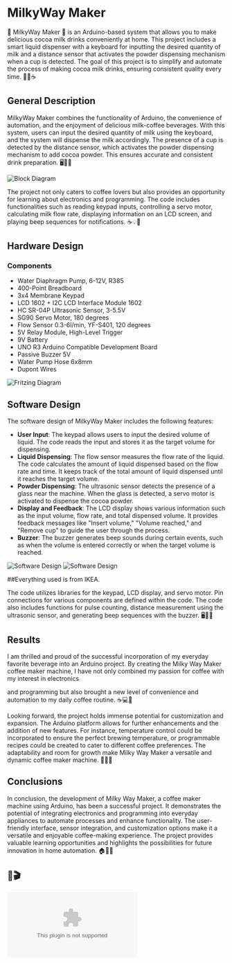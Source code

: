 # MilkyWay Maker

🌌 MilkyWay Maker 🌌 is an Arduino-based system that allows you to make delicious cocoa milk drinks conveniently at home. This project includes a smart liquid dispenser with a keyboard for inputting the desired quantity of milk and a distance sensor that activates the powder dispensing mechanism when a cup is detected. The goal of this project is to simplify and automate the process of making cocoa milk drinks, ensuring consistent quality every time. 🍫🥛☕️

## General Description

MilkyWay Maker combines the functionality of Arduino, the convenience of automation, and the enjoyment of delicious milk-coffee beverages. With this system, users can input the desired quantity of milk using the keyboard, and the system will dispense the milk accordingly. The presence of a cup is detected by the distance sensor, which activates the powder dispensing mechanism to add cocoa powder. This ensures accurate and consistent drink preparation. 🖥️🤖🍶

![Block Diagram](https://github.com/maruwu8/MilkyWay-Maker/blob/main/assets/block%20schema.png)


The project not only caters to coffee lovers but also provides an opportunity for learning about electronics and programming. The code includes functionalities such as reading keypad inputs, controlling a servo motor, calculating milk flow rate, displaying information on an LCD screen, and playing beep sequences for notifications. ☕️💡📝

## Hardware Design

### Components
- Water Diaphragm Pump, 6-12V, R385
- 400-Point Breadboard
- 3x4 Membrane Keypad
- LCD 1602 + I2C LCD Interface Module 1602
- HC SR-04P Ultrasonic Sensor, 3-5.5V
- SG90 Servo Motor, 180 degrees
- Flow Sensor 0.3-6l/min, YF-S401, 120 degrees
- 5V Relay Module, High-Level Trigger
- 9V Battery
- UNO R3 Arduino Compatible Development Board
- Passive Buzzer 5V
- Water Pump Hose 6x8mm
- Dupont Wires

![Fritzing Diagram](https://github.com/maruwu8/MilkyWay-Maker/blob/main/assets/Fritzing.png)

## Software Design

The software design of MilkyWay Maker includes the following features:

- **User Input**: The keypad allows users to input the desired volume of liquid. The code reads the input and stores it as the target volume for dispensing.
- **Liquid Dispensing**: The flow sensor measures the flow rate of the liquid. The code calculates the amount of liquid dispensed based on the flow rate and time. It keeps track of the total amount of liquid dispensed until it reaches the target volume.
- **Powder Dispensing**: The ultrasonic sensor detects the presence of a glass near the machine. When the glass is detected, a servo motor is activated to dispense the cocoa powder.
- **Display and Feedback**: The LCD display shows various information such as the input volume, flow rate, and total dispensed volume. It provides feedback messages like "Insert volume," "Volume reached," and "Remove cup" to guide the user through the process.
- **Buzzer**: The buzzer generates beep sounds during certain events, such as when the volume is entered correctly or when the target volume is reached.

![Software Design](https://github.com/maruwu8/MilkyWay-Maker/blob/main/assets/milkywaymaker2_stan_mara.jpg)
![Software Design](https://github.com/maruwu8/MilkyWay-Maker/blob/main/assets/milkywaymaker3_stan_mara.jpg)

##Everything used is from IKEA.

The code utilizes libraries for the keypad, LCD display, and servo motor. Pin connections for various components are defined within the code. The code also includes functions for pulse counting, distance measurement using the ultrasonic sensor, and generating beep sequences with the buzzer. 🖥️🧪🎶

## Results

I am thrilled and proud of the successful incorporation of my everyday favorite beverage into an Arduino project. By creating the Milky Way Maker coffee maker machine, I have not only combined my passion for coffee with my interest in electronics

and programming but also brought a new level of convenience and automation to my daily coffee routine. ☕️💻🤩

Looking forward, the project holds immense potential for customization and expansion. The Arduino platform allows for further enhancements and the addition of new features. For instance, temperature control could be incorporated to ensure the perfect brewing temperature, or programmable recipes could be created to cater to different coffee preferences. The adaptability and room for growth make Milky Way Maker a versatile and dynamic coffee maker machine. 🌟🔧🌱

## Conclusions

In conclusion, the development of Milky Way Maker, a coffee maker machine using Arduino, has been a successful project. It demonstrates the potential of integrating electronics and programming into everyday appliances to automate processes and enhance functionality. The user-friendly interface, sensor integration, and customization options make it a versatile and enjoyable coffee-making experience. The project provides valuable learning opportunities and highlights the possibilities for future innovation in home automation. 🏠🚀😃


## 🎥🎬
![Demo Video](https://github.com/maruwu8/MilkyWay-Maker/blob/main/assets/MilkyWayMaker-DemoVideo.zip) 
